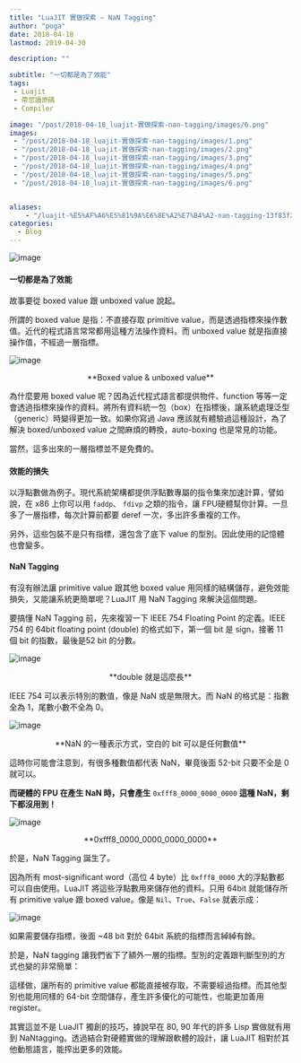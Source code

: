 ```yaml
---
title: "LuaJIT 實做探索 — NaN Tagging"
author: "poga"
date: 2018-04-18
lastmod: 2019-04-30

description: ""

subtitle: "一切都是為了效能"
tags:
 - Luajit
 - 帶您讀原碼
 - Compiler

image: "/post/2018-04-18_luajit-實做探索-nan-tagging/images/6.png"
images:
 - "/post/2018-04-18_luajit-實做探索-nan-tagging/images/1.png"
 - "/post/2018-04-18_luajit-實做探索-nan-tagging/images/2.png"
 - "/post/2018-04-18_luajit-實做探索-nan-tagging/images/3.png"
 - "/post/2018-04-18_luajit-實做探索-nan-tagging/images/4.png"
 - "/post/2018-04-18_luajit-實做探索-nan-tagging/images/5.png"
 - "/post/2018-04-18_luajit-實做探索-nan-tagging/images/6.png"


aliases:
    - "/luajit-%E5%AF%A6%E5%81%9A%E6%8E%A2%E7%B4%A2-nan-tagging-13f83f247dc6"
categories:
  - Blog
---
```


![image](/post/2018-04-18_luajit-實做探索-nan-tagging/images/1.png)

#### 一切都是為了效能

故事要從 boxed value 跟 unboxed value 說起。

<!--more-->


所謂的 boxed value 是指：不直接存取 primitive value，而是透過指標來操作數值。近代的程式語言常常都用這種方法操作資料。而 unboxed value 就是指直接操作值，不經過一層指標。




![image](/post/2018-04-18_luajit-實做探索-nan-tagging/images/2.png)

<center> **Boxed value &amp; unboxed value**</center>



為什麼要用 boxed value 呢？因為近代程式語言都提供物件、function 等等一定會透過指標來操作的資料。將所有資料統一包（box）在指標後，讓系統處理泛型（generic）時變得更加一致。如果你寫過 Java 應該就有體驗過這種設計，為了解決 boxed/unboxed value 之間麻煩的轉換，auto-boxing 也是常見的功能。

當然，這多出來的一層指標並不是免費的。

#### 效能的損失

以浮點數做為例子。現代系統架構都提供浮點數專屬的指令集來加速計算，譬如說，在 x86 上你可以用 `faddp`、 `fdivp` 之類的指令，讓 FPU硬體幫你計算。一旦多了一層指標，每次計算前都要 deref 一次，多出許多重複的工作。

另外，這些包裝不是只有指標，還包含了底下 value 的型別。因此使用的記憶體也會變多。

#### NaN Tagging

有沒有辦法讓 primitive value 跟其他 boxed value 用同樣的結構儲存，避免效能損失，又能讓系統更簡單呢？LuaJIT 用 NaN Tagging 來解決這個問題。

要搞懂 NaN Tagging 前，先來複習一下 IEEE 754 Floating Point 的定義。IEEE 754 的 64bit floating point (double) 的格式如下，第一個 bit 是 sign，接著 11 個 bit 的指數，最後是52 bit 的分數。




![image](/post/2018-04-18_luajit-實做探索-nan-tagging/images/3.png)

<center>**double 就是這麼長**</center>



IEEE 754 可以表示特別的數值，像是 NaN 或是無限大。而 NaN 的格式是：指數全為 1，尾數小數不全為 0。




![image](/post/2018-04-18_luajit-實做探索-nan-tagging/images/4.png)

<center>**NaN 的一種表示方式，空白的 bit 可以是任何數值**</center>



這時你可能會注意到，有很多種數值都代表 NaN，畢竟後面 52-bit 只要不全是 0 就可以。

**而硬體的 FPU 在產生 NaN 時，只會產生** `0xfff8_0000_0000_0000` **這種 NaN，剩下都沒用到！**

![image](/post/2018-04-18_luajit-實做探索-nan-tagging/images/5.png)

<center>**0xfff8_0000_0000_0000_0000**</center>



於是，NaN Tagging 誕生了。

因為所有 most-significant word（高位 4 byte）比 `0xfff8_0000` 大的浮點數都可以自由使用。LuaJIT 將這些浮點數用來儲存他的資料。只用 64bit 就能儲存所有 primitive value 跟 boxed value。像是 `Nil`、`True`、`False` 就表示成：




![image](/post/2018-04-18_luajit-實做探索-nan-tagging/images/6.png)



如果需要儲存指標，後面 ~48 bit 對於 64bit 系統的指標而言綽綽有餘。

於是，NaN tagging 讓我們省下了額外一層的指標。型別的定義跟判斷型別的方式也變的非常簡單：




這樣做，讓所有的 primitive value 都能直接被存取，不需要經過指標。而其他型別也能用同樣的 64-bit 空間儲存，產生許多優化的可能性，也能更加善用 register。

其實這並不是 LuaJIT 獨創的技巧，據說早在 80, 90 年代的許多 Lisp 實做就有用到 NaNtagging。透過結合對硬體實做的理解跟軟體的設計，讓 LuaJIT 相對於其他動態語言，能搾出更多的效能。

